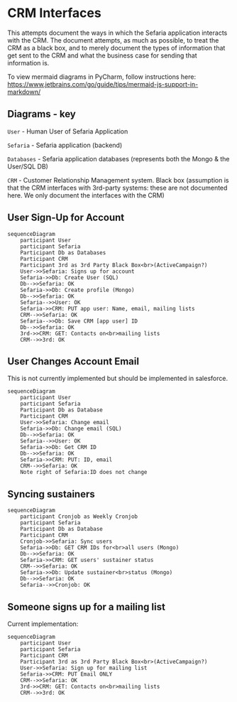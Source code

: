 # CRM Interfaces

This attempts document the ways in which the Sefaria application interacts with the CRM. The document
attempts, as much as possible, to treat the CRM as a black box, and to merely document the types of information
that get sent to the CRM and what the business case for sending that information is.


To view mermaid diagrams in PyCharm, follow instructions here: 
https://www.jetbrains.com/go/guide/tips/mermaid-js-support-in-markdown/


## Diagrams - key

`User` - Human User of Sefaria Application

`Sefaria` - Sefaria application (backend)

`Databases` - Sefaria application databases (represents both the Mongo & the User/SQL DB)

`CRM` - Customer Relationship Management system. Black box (assumption is that the CRM interfaces with 3rd-party
systems: these are not documented here. We only document the interfaces with the CRM)

## User Sign-Up for Account


```mermaid
sequenceDiagram
    participant User 
    participant Sefaria
    Participant Db as Databases
    Participant CRM
    Participant 3rd as 3rd Party Black Box<br>(ActiveCampaign?)
    User->>Sefaria: Signs up for account
    Sefaria->>Db: Create User (SQL)
    Db-->>Sefaria: OK
    Sefaria->>Db: Create profile (Mongo)
    Db-->>Sefaria: OK
    Sefaria-->>User: OK
    Sefaria->>CRM: PUT app user: Name, email, mailing lists
    CRM-->>Sefaria: OK
    Sefaria-->>Db: Save CRM [app user] ID
    Db-->>Sefaria: OK
    3rd->>CRM: GET: Contacts on<br>mailing lists
    CRM-->>3rd: OK
```

## User Changes Account Email
This is not currently implemented but should be implemented in salesforce.

```mermaid
sequenceDiagram
    participant User 
    participant Sefaria
    Participant Db as Database
    Participant CRM
    User->>Sefaria: Change email
    Sefaria->>Db: Change email (SQL)
    Db-->>Sefaria: OK
    Sefaria-->>User: OK
    Sefaria->>Db: Get CRM ID
    Db-->>Sefaria: OK
    Sefaria->>CRM: PUT: ID, email
    CRM-->>Sefaria: OK
    Note right of Sefaria:ID does not change
```

## Syncing sustainers

```mermaid
sequenceDiagram
    participant Cronjob as Weekly Cronjob
    participant Sefaria
    Participant Db as Database
    Participant CRM
    Cronjob->>Sefaria: Sync users
    Sefaria->>Db: GET CRM IDs for<br>all users (Mongo)
    Db-->>Sefaria: OK
    Sefaria->>CRM: GET users' sustainer status
    CRM-->>Sefaria: OK
    Sefaria->>Db: Update sustainer<br>status (Mongo)
    Db-->>Sefaria: OK
    Sefaria-->>Cronjob: OK
```

## Someone signs up for a mailing list
Current implementation:
```mermaid
sequenceDiagram
    participant User 
    participant Sefaria
    Participant CRM
    Participant 3rd as 3rd Party Black Box<br>(ActiveCampaign?)
    User->>Sefaria: Sign up for mailing list
    Sefaria->>CRM: PUT Email ONLY
    CRM-->>Sefaria: OK
    3rd->>CRM: GET: Contacts on<br>mailing lists
    CRM-->>3rd: OK
```
